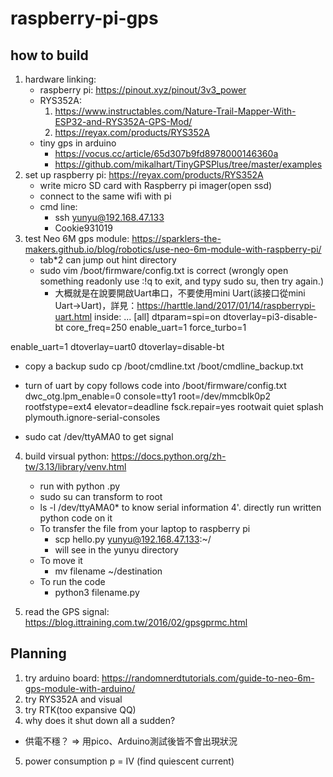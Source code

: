# raspberry-pi-gps

## how to build
1. hardware linking:
   - raspberry pi: https://pinout.xyz/pinout/3v3_power
   - RYS352A:
      1. https://www.instructables.com/Nature-Trail-Mapper-With-ESP32-and-RYS352A-GPS-Mod/
      2. https://reyax.com/products/RYS352A
   - tiny gps in arduino
        - https://vocus.cc/article/65d307b9fd8978000146360a
        - https://github.com/mikalhart/TinyGPSPlus/tree/master/examples
3. set up raspberry pi: https://reyax.com/products/RYS352A
   - write micro SD card with Raspberry pi imager(open ssd)
   - connect to the same wifi with pi
   - cmd line:
        - ssh yunyu@192.168.47.133
        - Cookie931019
4. test Neo 6M gps module: https://sparklers-the-makers.github.io/blog/robotics/use-neo-6m-module-with-raspberry-pi/
   - tab*2 can jump out hint directory
   - sudo vim /boot/firmware/config.txt is correct (wrongly open something readonly use :!q to exit, and typy sudo su, then try again.)
      - 大概就是在說要開啟Uart串口，不要使用mini Uart(該接口從mini Uart→Uart)，詳見：https://harttle.land/2017/01/14/raspberrypi-uart.html
inside:
...
[all]
dtparam=spi=on
dtoverlay=pi3-disable-bt
core_freq=250
enable_uart=1
force_turbo=1

enable_uart=1
dtoverlay=uart0
dtoverlay=disable-bt

   - copy a backup
sudo cp /boot/cmdline.txt /boot/cmdline_backup.txt

   - turn of uart by copy follows code into /boot/firmware/config.txt
dwc_otg.lpm_enable=0 console=tty1 root=/dev/mmcblk0p2 rootfstype=ext4 elevator=deadline fsck.repair=yes rootwait quiet splash plymouth.ignore-serial-consoles

   - sudo cat /dev/ttyAMA0 to get signal

4. build virsual python: https://docs.python.org/zh-tw/3.13/library/venv.html
   - run with python <file-name>.py
   - sudo su can transform to root
   - ls -l /dev/ttyAMA0* to know serial information
4'. directly run written python code on it
   - To transfer the file from your laptop to raspberry pi
     - scp hello.py yunyu@192.168.47.133:~/
     - will see in the yunyu directory
   - To move it
     - mv filename ~/destination
   - To run the code
     - python3 filename.py 


5. read the GPS signal: https://blog.ittraining.com.tw/2016/02/gpsgprmc.html

## Planning
1. try arduino board: https://randomnerdtutorials.com/guide-to-neo-6m-gps-module-with-arduino/
2. try RYS352A and visual
3. try RTK(too expansive QQ)
4. why does it shut down all a sudden?
- 供電不穩？
=> 用pico、Arduino測試後皆不會出現狀況
5. power consumption
  p = IV (find quiescent current)

  





